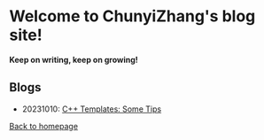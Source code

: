 # Welcome to ChunyiZhang's blog site! 

**Keep on writing, keep on growing!**

## Blogs

- 20231010: [C++ Templates: Some Tips](./blogdir/20231013cpptemplate.md)

[Back to homepage](../index.md)